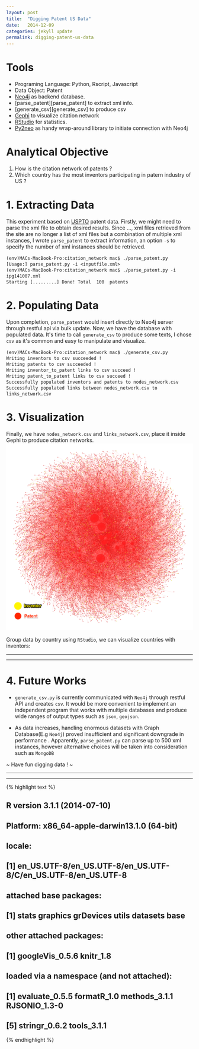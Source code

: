 ```yaml
---
layout: post
title:  "Digging Patent US Data"
date:   2014-12-09
categories: jekyll update
permalink: digging-patent-us-data
---
```

# Tools
  + Programing Language: Python, Rscript, Javascript
  + Data Object: Patent
  + [Neo4j][neo4j] as backend database.
  + [parse_patent][parse_patent] to extract xml info.
  + [generate_csv][generate_csv] to produce csv
  + [Gephi][gephi] to visualize citation network
  + [RStudio][rstudio] for statistics.
  + [Py2neo][py2neo] as handy wrap-around library to initiate connection with Neo4j

# Analytical Objective
  1. How is the citation network of patents ?
  2. Which country has the most inventors participating in patern industry of US ?
  
# 1. Extracting Data 

This experiment based on [USPTO][uspto] patent data. Firstly, we might need to parse the xml file to obtain desired results. Since ..., xml files retrieved from the site are  no longer a list of xml files but a combination of multiple xml instances, I wrote `parse_patent` to extract information, an option `-s` to specify the number of xml instances should be retrieved. 

~~~~~~~
(env)MACs-MacBook-Pro:citation_network mac$ ./parse_patent.py 
[Usage:] parse_patent.py -i <inputfile.xml>
(env)MACs-MacBook-Pro:citation_network mac$ ./parse_patent.py -i ipg141007.xml 
Starting [.........] Done! Total  100  patents
~~~~~~~

# 2. Populating Data
Upon completion, `parse_patent` would insert directly to Neo4j server through restful api via bulk update. Now, we have the database with populated data. It's time to call `generate_csv` to produce some texts, I chose `csv` as it's common and easy to manipulate and visualize.

~~~~~~~
(env)MACs-MacBook-Pro:citation_network mac$ ./generate_csv.py 
Writing inventors to csv succeeded !
Writing patents to csv succeeded !
Writing inventor_to_patent links to csv succeed !
Writing patent_to_patent links to csv succeed !
Successfully populated inventors and patents to nodes_network.csv
Successfully populated links between nodes_network.csv to links_network.csv
~~~~~~~

# 3. Visualization
Finally, we have `nodes_network.csv` and `links_network.csv`, place it inside Gephi to produce citation networks.
![title](/../figs/2014-12-09-experimental-citation-analyst/citation-500.png)

Group data by country using `RStudio`, we can visualize countries with inventors:

---
 <!-- GeoChart generated in R 3.1.1 by googleVis 0.5.6 package -->
<!-- Tue Dec  9 12:21:16 2014 -->


<!-- jsHeader -->
<script type="text/javascript">
 
// jsData 
function gvisDataGeoChartID1b004a31bf5e () {
var data = new google.visualization.DataTable();
var datajson =
[
 [
 "AR",
1 
],
[
 "AT",
2 
],
[
 "AU",
9 
],
[
 "BR",
1 
],
[
 "CA",
18 
],
[
 "CH",
4 
],
[
 "CN",
28 
],
[
 "CZ",
2 
],
[
 "DE",
27 
],
[
 "DK",
1 
],
[
 "FI",
5 
],
[
 "FR",
11 
],
[
 "GB",
3 
],
[
 "HK",
3 
],
[
 "IL",
3 
],
[
 "IS",
2 
],
[
 "IT",
6 
],
[
 "JP",
57 
],
[
 "KP",
1 
],
[
 "KR",
105 
],
[
 "NL",
7 
],
[
 "NO",
10 
],
[
 "NZ",
2 
],
[
 "SE",
10 
],
[
 "SG",
2 
],
[
 "TW",
33 
],
[
 "US",
460 
],
[
 "VE",
1 
],
[
 "VN",
1 
],
[
 "ZA",
2 
] 
];
data.addColumn('string','Country');
data.addColumn('number','No.Inventors');
data.addRows(datajson);
return(data);
}
 
// jsDrawChart
function drawChartGeoChartID1b004a31bf5e() {
var data = gvisDataGeoChartID1b004a31bf5e();
var options = {};
options["width"] =    700;
options["height"] =    400;
options["projection"] = "kavrayskiy-vii";
options["colorAxis"] = {colors:['#91BFDB', '#FC8D59']};


    var chart = new google.visualization.GeoChart(
    document.getElementById('GeoChartID1b004a31bf5e')
    );
    chart.draw(data,options);
    

}
  
 
// jsDisplayChart
(function() {
var pkgs = window.__gvisPackages = window.__gvisPackages || [];
var callbacks = window.__gvisCallbacks = window.__gvisCallbacks || [];
var chartid = "geochart";
  
// Manually see if chartid is in pkgs (not all browsers support Array.indexOf)
var i, newPackage = true;
for (i = 0; newPackage && i < pkgs.length; i++) {
if (pkgs[i] === chartid)
newPackage = false;
}
if (newPackage)
  pkgs.push(chartid);
  
// Add the drawChart function to the global list of callbacks
callbacks.push(drawChartGeoChartID1b004a31bf5e);
})();
function displayChartGeoChartID1b004a31bf5e() {
  var pkgs = window.__gvisPackages = window.__gvisPackages || [];
  var callbacks = window.__gvisCallbacks = window.__gvisCallbacks || [];
  window.clearTimeout(window.__gvisLoad);
  // The timeout is set to 100 because otherwise the container div we are
  // targeting might not be part of the document yet
  window.__gvisLoad = setTimeout(function() {
  var pkgCount = pkgs.length;
  google.load("visualization", "1", { packages:pkgs, callback: function() {
  if (pkgCount != pkgs.length) {
  // Race condition where another setTimeout call snuck in after us; if
  // that call added a package, we must not shift its callback
  return;
}
while (callbacks.length > 0)
callbacks.shift()();
} });
}, 100);
}
 
// jsFooter
</script>
 
<!-- jsChart -->  
<script type="text/javascript" src="https://www.google.com/jsapi?callback=displayChartGeoChartID1b004a31bf5e"></script>
 
<!-- divChart -->
  
<div id="GeoChartID1b004a31bf5e" 
  style="width: 556; height: 347;">
</div>


---

# 4. Future Works
+ `generate_csv.py` is currently communicated with `Neo4j` through restful API and creates `csv`. It would be more convenient to implement an independent program that works with multiple databases and produce wide ranges of output types such as `json`, `geojson`.

+ As data increases, handling enormous datasets with Graph Database(E.g `Neo4j`) proved insufficient and significant downgrade in performance . Apparently, `parse_patent.py` can parse up to 500 xml instances, however alternative choices will be taken into consideration such as `MongoDB`

~ Have fun digging data ! ~

---


[jekyll]:      http://jekyllrb.com
[jekyll-gh]:   https://github.com/jekyll/jekyll
[jekyll-help]: https://github.com/jekyll/jekyll-help
[uspto]: http://storage.googleapis.com/patents/grant_full_text/2014/ipg141007.zip
[neo4j]: http://neo4j.com/
[gephi]:http://gephi.github.io/
[rstudio]:http://www.rstudio.com/
[py2neo]: http://py2neo.org/2.0/



---


{% highlight text %}
## R version 3.1.1 (2014-07-10)
## Platform: x86_64-apple-darwin13.1.0 (64-bit)
## 
## locale:
## [1] en_US.UTF-8/en_US.UTF-8/en_US.UTF-8/C/en_US.UTF-8/en_US.UTF-8
## 
## attached base packages:
## [1] stats     graphics  grDevices utils     datasets  base     
## 
## other attached packages:
## [1] googleVis_0.5.6 knitr_1.8      
## 
## loaded via a namespace (and not attached):
## [1] evaluate_0.5.5 formatR_1.0    methods_3.1.1  RJSONIO_1.3-0 
## [5] stringr_0.6.2  tools_3.1.1
{% endhighlight %}
